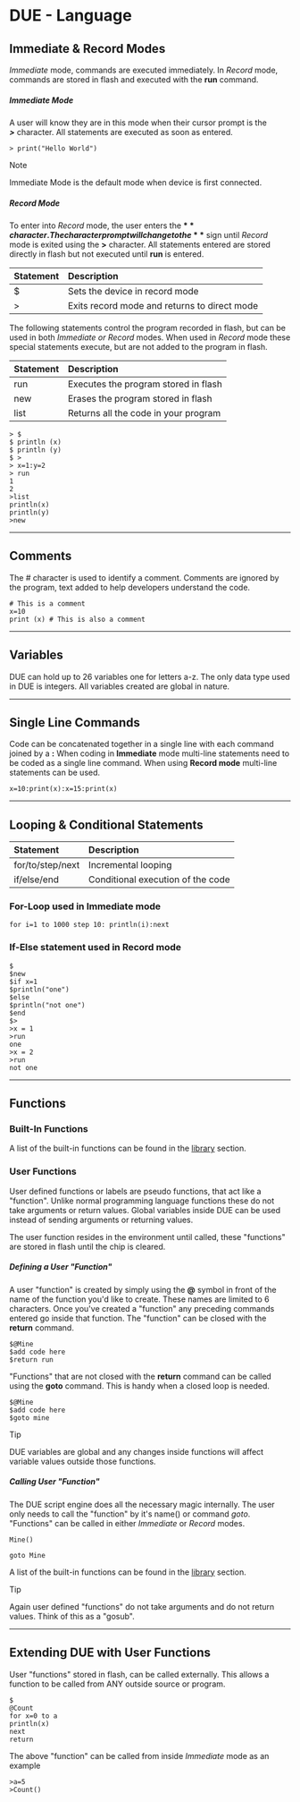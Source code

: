 # DUE - Language

## Immediate & Record Modes

*Immediate* mode, commands are executed immediately. In *Record* mode, commands are stored in flash and executed with the **run** command. 

##### Immediate Mode
A user will know they are in this mode when their cursor prompt is the  
**_>_** character. All statements are executed as soon as entered.

```basic 
> print("Hello World")
```

> [!NOTE]
Immediate Mode is the default mode when device is first connected.

##### Record Mode
To enter into *Record* mode, the user enters the **$** character.
The character prompt will change to the **$** sign until *Record* mode is exited using the **>** character. All statements entered are stored directly in flash but not executed until **run** is entered. 

|Statement              |Description                                                            |
|:----------------------|:----------------------------------------------------------------------|
|$                      |Sets the device in record mode                                      |
|>                      |Exits record mode and returns to direct mode                                    |

The following statements control the program recorded in flash, but can be used in both *Immediate or Record* modes. When used in *Record* mode these special statements execute, but are not added to the program in flash. 

|Statement              |Description                                                            |
|:----------------------|:----------------------------------------------------------------------|
|run                    |Executes the program stored in flash                                     |
|new                    |Erases the program stored in flash                                    |
|list                   |Returns all the code in your program                                     |


```basic 
> $
$ println (x)
$ println (y)
$ >
> x=1:y=2
> run
1
2
>list
println(x)
println(y)
>new
```
---

## Comments
The # character is used to identify a comment. Comments are ignored by the program, text added to help developers understand the code.

```basic
# This is a comment
x=10
print (x) # This is also a comment 
```
---

## Variables
DUE can hold up to 26 variables one for letters a-z. The only data type used in DUE is integers. All variables created are global in nature. 

---

## Single Line Commands
Code can be concatenated together in a single line with each command joined by a **:** When coding in **Immediate** mode multi-line statements need to be coded as a single line command. When using **Record mode** multi-line statements can be used. 

```basic 
x=10:print(x):x=15:print(x)
```
---

## Looping & Conditional Statements


|Statement              |Description                                                            |
|:----------------------|:----------------------------------------------------------------------|
|for/to/step/next       |Incremental looping                                                 |
|if/else/end            |Conditional execution of the code                                      |


### For-Loop used in Immediate mode

```basic 
for i=1 to 1000 step 10: println(i):next
```

### If-Else statement used in Record mode

```basic 
$
$new
$if x=1
$println("one")
$else 
$println("not one")
$end
$>
>x = 1
>run
one
>x = 2
>run
not one
```


---

## Functions

### Built-In Functions

A list of the built-in functions can be found in the [library](library.md) section. 

### User Functions

User defined functions or labels are pseudo functions, that act like a "function". Unlike normal programming language functions these do not take arguments or return values. Global variables inside DUE can be used instead of sending arguments or returning values. 

The user function resides in the environment until called, these "functions" are stored in flash until the chip is cleared.

##### Defining a User "Function"

A user "function" is created by simply using the **@** symbol in front of the name of the function you'd like to create. These names are limited to 6 characters. Once you've created a "function" any preceding commands entered go inside that function. The "function" can be closed with the **return** command. 

```basic
$@Mine
$add code here
$return run
```
"Functions" that are not closed with the **return** command can be called using the **goto** command. This is handy when a closed loop is needed. 

```basic
$@Mine
$add code here
$goto mine 
```


> [!TIP]
> DUE variables are global and any changes inside functions will affect variable values outside those functions.

##### Calling User "Function"

The DUE script engine does all the necessary magic internally. The user only needs to call the "function" by it's name() or command *goto*. "Functions" can be called in either *Immediate* or *Record* modes.

```basic
Mine()
```

```basic
goto Mine
```

A list of the built-in functions can be found in the [library](library.md) section. 

> [!TIP]
Again user defined "functions" do not take arguments and do not return values. Think of this as a "gosub".



---
## Extending DUE with User Functions

User "functions" stored in flash, can be called externally. This allows a function to be called from ANY outside source or program. 


```basic
$
@Count
for x=0 to a
println(x)
next
return
```
The above "function" can be called from inside *Immediate* mode as an example

```basic
>a=5
>Count()
```